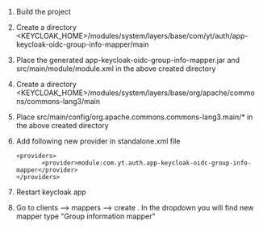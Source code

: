 1) Build the project
2) Create a directory <KEYCLOAK_HOME>/modules/system/layers/base/com/yt/auth/app-keycloak-oidc-group-info-mapper/main
3) Place the generated app-keycloak-oidc-group-info-mapper.jar and src/main/module/module.xml in the above created directory
4) Create a directory <KEYCLOAK_HOME>/modules/system/layers/base/org/apache/commons/commons-lang3/main
5) Place src/main/config/org.apache.commons.commons-lang3.main/* in the above created directory
6) Add following new provider in standalone.xml file

     ````
    <providers>
            <provider>module:com.yt.auth.app-keycloak-oidc-group-info-mapper</provider>
    </providers>
    ````
7) Restart keycloak app
8) Go to clients --> mappers --> create . In the dropdown you will find new mapper type "Group information mapper"